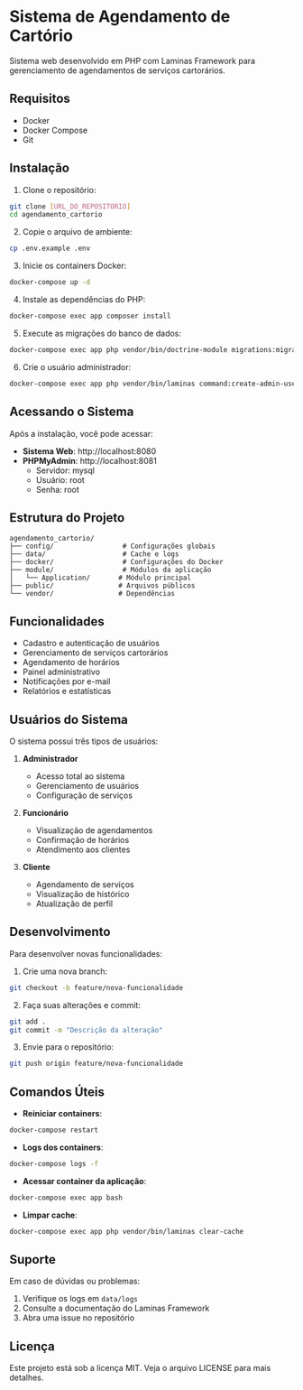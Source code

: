 # Sistema de Agendamento de Cartório

Sistema web desenvolvido em PHP com Laminas Framework para gerenciamento de agendamentos de serviços cartorários.

## Requisitos

- Docker
- Docker Compose
- Git

## Instalação

1. Clone o repositório:
```bash
git clone [URL_DO_REPOSITORIO]
cd agendamento_cartorio
```

2. Copie o arquivo de ambiente:
```bash
cp .env.example .env
```

3. Inicie os containers Docker:
```bash
docker-compose up -d
```

4. Instale as dependências do PHP:
```bash
docker-compose exec app composer install
```

5. Execute as migrações do banco de dados:
```bash
docker-compose exec app php vendor/bin/doctrine-module migrations:migrate
```

6. Crie o usuário administrador:
```bash
docker-compose exec app php vendor/bin/laminas command:create-admin-user
```

## Acessando o Sistema

Após a instalação, você pode acessar:

- **Sistema Web**: http://localhost:8080
- **PHPMyAdmin**: http://localhost:8081
  - Servidor: mysql
  - Usuário: root
  - Senha: root

## Estrutura do Projeto

```
agendamento_cartorio/
├── config/                 # Configurações globais
├── data/                   # Cache e logs
├── docker/                 # Configurações do Docker
├── module/                 # Módulos da aplicação
│   └── Application/       # Módulo principal
├── public/                # Arquivos públicos
└── vendor/                # Dependências
```

## Funcionalidades

- Cadastro e autenticação de usuários
- Gerenciamento de serviços cartorários
- Agendamento de horários
- Painel administrativo
- Notificações por e-mail
- Relatórios e estatísticas

## Usuários do Sistema

O sistema possui três tipos de usuários:

1. **Administrador**
   - Acesso total ao sistema
   - Gerenciamento de usuários
   - Configuração de serviços

2. **Funcionário**
   - Visualização de agendamentos
   - Confirmação de horários
   - Atendimento aos clientes

3. **Cliente**
   - Agendamento de serviços
   - Visualização de histórico
   - Atualização de perfil

## Desenvolvimento

Para desenvolver novas funcionalidades:

1. Crie uma nova branch:
```bash
git checkout -b feature/nova-funcionalidade
```

2. Faça suas alterações e commit:
```bash
git add .
git commit -m "Descrição da alteração"
```

3. Envie para o repositório:
```bash
git push origin feature/nova-funcionalidade
```

## Comandos Úteis

- **Reiniciar containers**:
```bash
docker-compose restart
```

- **Logs dos containers**:
```bash
docker-compose logs -f
```

- **Acessar container da aplicação**:
```bash
docker-compose exec app bash
```

- **Limpar cache**:
```bash
docker-compose exec app php vendor/bin/laminas clear-cache
```

## Suporte

Em caso de dúvidas ou problemas:

1. Verifique os logs em `data/logs`
2. Consulte a documentação do Laminas Framework
3. Abra uma issue no repositório

## Licença

Este projeto está sob a licença MIT. Veja o arquivo LICENSE para mais detalhes.
